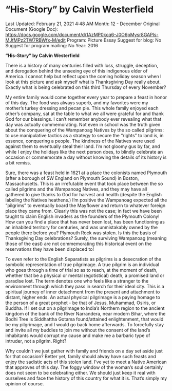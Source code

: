 # “His-Story” by Calvin Westerfield

Last Updated: February 21, 2021 4:48 AM
Month: 12 - December
Original Document (Google Doc): https://docs.google.com/document/d/1AzMP0kcq6-J0O6pMysr8GAPls-MJfMPz2TW7RBWfx-M/edit
Program: Picture Essay
Suggest for blog: No
Suggest for program mailing: No
Year: 2016

**“His-Story” by Calvin Westerfield**

There is a history of many centuries filled with loss, struggle, deception, and derogation behind the unseeing eye of this indigenous elder of America. I cannot help but reflect upon the coming holiday season when I look at this picture and ask myself what is Thanksgiving Day really about. Exactly what is being celebrated on this third Thursday of every November?

My entire family would come together every year to prepare a feast in honor of this day. The food was always superb, and my favorites were my mother’s turkey dressing and pecan pie. This whole family enjoyed each other’s company, sat at the table to what we all were grateful for and thank God for our blessings. I can’t remember anybody ever revealing what that day was actually commemorating. Not even in school was the truth given about the conquering of the Wampanoag Natives by the so called pilgrims: to use manipulative tactics as a strategy to secure the “rights” to land is, in essence, conquering a people. The kindness of the Natives were used against them to eventually steal their land. I’m not gloomy gus by far, and while I enjoy the holidays like the next person does, to blindly celebrate an occasion or commemorate a day without knowing the details of its history is a bit remiss.

Sure, there was a feast held in 1621 at a place the colonists named Plymouth (after a borough of SW England on Plymouth Sound) in Boston, Massachusetts. This is an irrefutable event that took place between the so called pilgrims and the Wampanoag Natives, and they may have all gathered to give thanks to God for harvest and health (despite the English labeling the Natives heathens.) I’m positive the Wampanoag expected all the “pilgrims” to eventually board the Mayflower and return to whatever foreign place they came from. Clearly this was not the case; in fact we have been taught to claim English invaders as the founders of the Plymouth Colony! How can you find a place that has never been lost, has been functioning as an inhabited territory for centuries, and was unmistakably owned by the people there before you? Plymouth Rock was stolen. Is this the basis of Thanksgiving Day celebrations? Surely, the surviving Wampanoag (meaning those of the east) are not commemorating this historical event on the reservations they have been displaced to!

To even refer to the English Separatists as pilgrims is a desecration of the symbolic representation of true pilgrimage. A true pilgrim is an individual who goes through a time of trial so as to reach, at the moment of death, whether that be a physical or mental (egotistical) death, a promised land or paradise lost. The term denotes one who feels like a stranger to the environment through which they pass in search for their ideal city. This is a spiritual journey of inner detachment from the present and attachment to distant, higher ends. An actual physical pilgrimage is a paying homage to the person of a great prophet - be that of Jesus, Muhammad, Osiris, or Buddha. If I set out on a pilgrimage to India’s Northern region to the ancient kingdom of the bank of the River Narrandera, near modern Bihar, where the Bodhi Tree is Siddhattha Gotama found/attained enlightenment, that would be my pilgrimage, and I would go back home afterwards. To forcefully stay and invite all my buddies to join me without the consent of the land’s inhabitants would corrupt my cause and make me a barbaric type of intruder, not a pilgrim. Right?

Why couldn’t we just gather with family and friends on a day set aside just for that occasion? Better yet, family should alway have such feasts and enjoy the sadistic acts of this stolen land. I’ve yet to meet a Native American that approves of this day. The foggy window of the woman’s soul certainly does not seem to be celebrating either. We should just keep it real with ourselves and face the history of this country for what it is. That’s simply my opinion of course.